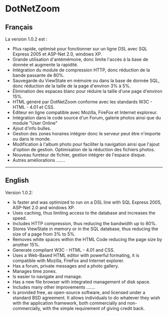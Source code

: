 # DotNetZoom #

## Français ##

La version 1.0.2 est :

  * Plus rapide, optimisé pour fonctionner sur un ligne DSL avec SQL Express 2005 et ASP-Net 2.0, windows XP.
  * Grande utilisation d'antémémoire, donc limite l'accès à la base de donnée et augmente la rapidité.
  * Intégration du module de compression HTTP, donc réduction de la bande passante de 80%.
  * Sauvegarde du ViewState en mémoire ou dans la base de donnée SQL, donc réduction de la taille de la page d'environ 3% à 5%.
  * Élimination des espaces blanc pour réduire la taille d'une page d'environ 15%.
  * HTML généré par DotNetZoom conforme avec les standards W3C - HTML - 4.01 et CSS.
  * Editeur en ligne compatible avec Mozilla, FireFox et Internet exploreur.
  * Intégration dans le code source d'un Forum, galerie photos ainsi que du module "User Online"
  * Ajout d'info bulles.
  * Gestion des zones horaires intégrer donc le serveur peut être n'importe ou dans le monde.
  * Modification à l'album photo pour faciliter la navigation ainsi que l'ajout d'option de gestion. Optimisation de la réduction des fichiers photos.
  * Nouveau fureteur de fichier, gestion intégrer de l'espace disque.
  * Autres améliorations .......


---


## English ##

Version 1.0.2:

  * Is faster and was optimized to run on a DSL line with SQL Express 2005, ASP-Net 2.0 and windows XP.
  * Uses caching, thus limiting access to the database and increases the speed.
  * Includes HTTP compression, thus reducing the bandwidth up to 80%.
  * Stores ViewState in memory or in the SQL database, thus reducing the size of a page from 3% to 5%.
  * Removes white spaces within the HTML Code reducing the page size by another 15%.
  * Generate compliant W3C - HTML - 4.01 and CSS.
  * Uses a Web-Based HTML editor with powerful formating, it is compatible with Mozilla, FireFox and Internet explorer.
  * Has a forum, private messages and a photo gallery.
  * Manages time zones.
  * Is easier to navigate and manage.
  * Has a new file browser with integrated management of disk space.
  * Includes many other improvements .......
  * Is provided free, as open-source software, and licensed under a standard BSD agreement. It allows individuals to do whatever they wish with the application framework, both commercially and non-commercially, with the simple requirement of giving credit back.